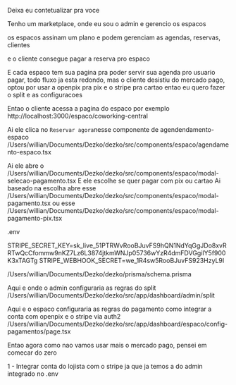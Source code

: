 Deixa eu contetualizar pra voce

Tenho um marketplace, onde eu sou o admin e gerencio os espacos 

os espacos assinam um plano e podem gerenciam as agendas, reservas, clientes

e o cliente consegue pagar a reserva pro espaco

E cada espaco tem sua pagina pra poder servir sua agenda pro usuario pagar, todo fluxo ja esta redondo, mas o cliente desistiu do mercado pago, optou por usar a openpix pra pix e o stripe pra cartao entao eu quero fazer o split e as configuracoes

Entao o cliente acessa a pagina do espaco por exemplo
http://localhost:3000/espaco/coworking-central

Ai ele clica no `Reservar agora`nesse componente de agendendamento-espaco
/Users/willian/Documents/Dezko/dezko/src/components/espaco/agendamento-espaco.tsx

Ai ele abre o /Users/willian/Documents/Dezko/dezko/src/components/espaco/modal-selecao-pagamento.tsx 
E ele escolhe se quer pagar com pix ou cartao
Ai baseado na escolha abre esse /Users/willian/Documents/Dezko/dezko/src/components/espaco/modal-pagamento.tsx ou esse /Users/willian/Documents/Dezko/dezko/src/components/espaco/modal-pagamento-pix.tsx

.env

STRIPE_SECRET_KEY=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
STRIPE_WEBHOOK_SECRET=we_1R4sw5RooBJuvFS923HzyL9I





/Users/willian/Documents/Dezko/dezko/prisma/schema.prisma


Aqui e onde o admin configuraria as regras do split
/Users/willian/Documents/Dezko/dezko/src/app/dashboard/admin/split


Aqui e o espaco configuraria as regras do pagamento como integrar a conta com openpix e o stripe via auth2
/Users/willian/Documents/Dezko/dezko/src/app/dashboard/espaco/config-pagamentos/page.tsx


Entao agora como nao vamos usar mais o mercado pago, pensei em comecar do zero

1 - Integrar conta do lojista com o stripe ja que ja temos a do admin integrado no .env



